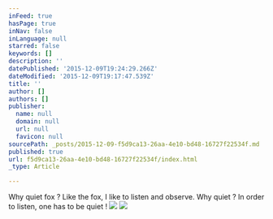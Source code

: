 ```yaml
---
inFeed: true
hasPage: true
inNav: false
inLanguage: null
starred: false
keywords: []
description: ''
datePublished: '2015-12-09T19:24:29.266Z'
dateModified: '2015-12-09T19:17:47.539Z'
title: ''
author: []
authors: []
publisher:
  name: null
  domain: null
  url: null
  favicon: null
sourcePath: _posts/2015-12-09-f5d9ca13-26aa-4e10-bd48-16727f22534f.md
published: true
url: f5d9ca13-26aa-4e10-bd48-16727f22534f/index.html
_type: Article

---
```

Why quiet fox ? Like the fox, I like to listen and observe. Why quiet ? In order to listen, one has to be quiet !
![](https://the-grid-user-content.s3-us-west-2.amazonaws.com/f80311cc-683f-4780-a36b-dd02dbc294e6.jpg)
![](https://the-grid-user-content.s3-us-west-2.amazonaws.com/d384c2db-2f87-4215-8202-aa10f900ba59.jpg)